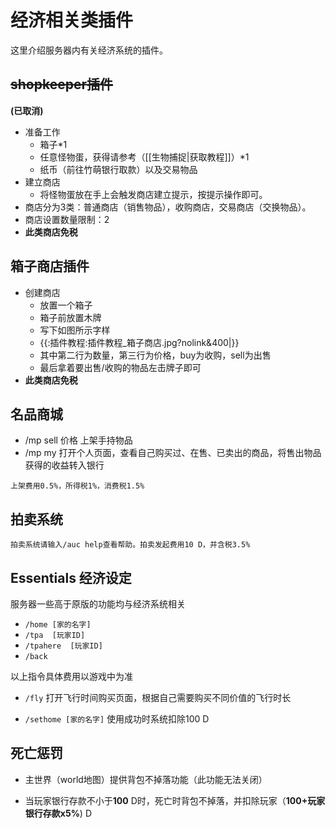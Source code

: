 # 经济相关类插件

这里介绍服务器内有关经济系统的插件。

## <del>shopkeeper插件</del>

**(已取消)**
* 准备工作
    * 箱子*1
    * 任意怪物蛋，获得请参考（[[生物捕捉|获取教程]]）*1
    * 纸币（前往竹萌银行取款）以及交易物品
* 建立商店
    * 将怪物蛋放在手上会触发商店建立提示，按提示操作即可。
* 商店分为3类：普通商店（销售物品），收购商店，交易商店（交换物品）。
* 商店设置数量限制：2
* **此类商店免税**

## 箱子商店插件

* 创建商店
    - 放置一个箱子
    - 箱子前放置木牌
    - 写下如图所示字样
    * {{:插件教程:插件教程_箱子商店.jpg?nolink&400|}}
    * 其中第二行为数量，第三行为价格，buy为收购，sell为出售
    * 最后拿着要出售/收购的物品左击牌子即可
* **此类商店免税**

## 名品商城

* /mp sell 价格 上架手持物品
* /mp my 打开个人页面，查看自己购买过、在售、已卖出的商品，将售出物品获得的收益转入银行

``上架费用0.5%，所得税1%，消费税1.5%``


## 拍卖系统

``拍卖系统请输入/auc help查看帮助。拍卖发起费用10 D，并含税3.5%``

## Essentials 经济设定

服务器一些高于原版的功能均与经济系统相关

* ``/home [家的名字]`` 
* ``/tpa  [玩家ID]`` 
* ``/tpahere  [玩家ID]``
* ``/back``

以上指令具体费用以游戏中为准

* ``/fly``  打开飞行时间购买页面，根据自己需要购买不同价值的飞行时长

* ``/sethome [家的名字]``   使用成功时系统扣除100 D

## 死亡惩罚

* 主世界（world地图）提供背包不掉落功能（此功能无法关闭）

* 当玩家银行存款不小于**100** D时，死亡时背包不掉落，并扣除玩家（**100+玩家银行存款x5%**) D

